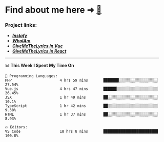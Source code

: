 # Find about me here ➜ [🧑](https://pauabella.dev)

### Project links:
- ***[Instafy](https://instafy.me)***
- ***[WhoIAm](https://pauabella.dev)***
- ***[GiveMeTheLyrics in Vue](https://lyrics.pauabella.dev)***
- ***[GiveMeTheLyrics in React](https://pauabella.dev/GiveMeTheLyrics)***

---
<!--START_SECTION:waka-->
📊 **This Week I Spent My Time On** 

```text
💬 Programming Languages: 
PHP                      4 hrs 59 mins       ███████░░░░░░░░░░░░░░░░░░   27.54% 
Vue.js                   4 hrs 47 mins       ██████░░░░░░░░░░░░░░░░░░░   26.45% 
JSX                      1 hr 49 mins        ██░░░░░░░░░░░░░░░░░░░░░░░   10.1% 
TypeScript               1 hr 42 mins        ██░░░░░░░░░░░░░░░░░░░░░░░   9.38% 
HTML                     1 hr 37 mins        ██░░░░░░░░░░░░░░░░░░░░░░░   8.93%

🔥 Editors: 
VS Code                  18 hrs 8 mins       █████████████████████████   100.0%

```


<!--END_SECTION:waka-->
